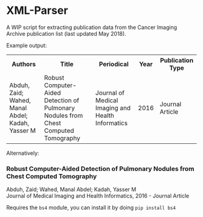 # XML-Parser
A WIP script for extracting publication data from the Cancer Imaging Archive publication list (last updated May 2018).

Example output:

<html>
  <table style="width:100%">
    <tr>
      <th>Authors</th>
      <th>Title</th>
      <th>Periodical</th>
      <th>Year</th>
      <th>Publication Type</th>
    </tr>
    <tr>
        <td>Abduh, Zaid; Wahed, Manal Abdel; Kadah, Yasser M</td>
        <td>Robust Computer-Aided Detection of Pulmonary Nodules from Chest Computed Tomography</td>
        <td>Journal of Medical Imaging and Health Informatics</td>
        <td>2016</td>
        <td>Journal Article</td>
    </tr>

  </table>
</html>

Alternatively:
<html>
<h3>Robust Computer-Aided Detection of Pulmonary Nodules from Chest Computed Tomography</h3>
  Abduh, Zaid; Wahed, Manal Abdel; Kadah, Yasser M
  <br>
  <periodical>Journal of Medical Imaging and Health Informatics</periodical>, 2016
  <pub-type> - Journal Article</pub-type>
</html>

Requires the `bs4` module, you can install it by doing `pip install bs4`
